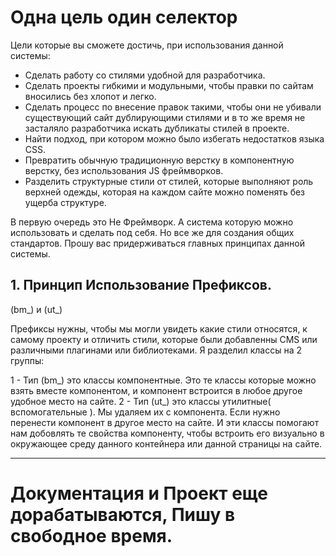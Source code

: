 # Одна цель один селектор

Цели которые вы сможете достичь, при использования данной системы:
- Cделать работу со стилями удобной для разработчика. 
- Сделать проекты гибкими и модульными, чтобы правки по сайтам вносились без хлопот и легко.
- Сделать процесс по внесение правок такими, чтобы они не убивали существующий сайт дублирующими стилями и в то же время не засталяло разработчика искать дубликаты стилей в проекте.
- Найти подход, при котором можно было избегать недостатков языка CSS.
- Превратить обычную традиционную верстку в компонентную верстку, без использования JS фреймворков.
- Разделить структурные стили от стилей, которые выполняют роль верхней одежды, которая на каждом сайте можно поменять без ущерба структуре.

В первую очередь это Не Фреймворк. А система которую можно использовать и сделать под себя.
Но все же для создания общих стандартов. Прошу вас придерживаться главных принципах данной системы.

## 1. Принцип Использование Префиксов. 

(bm_) и (ut_)

Префиксы нужны, чтобы мы могли увидеть какие стили относятся, к самому проекту и отличить стили, которые были добавленны CMS или различными плагинами или библиотеками.
Я разделил классы на 2 группы:

1 - Тип (bm_) это классы компонентные. Это те классы которые можно взять вместе компонентом, и компонент встроится в любое другое удобное место на сайте.
2 - Тип (ut_) это классы утилитные( вспомогательные ). Мы удаляем их с компонента. Если нужно перенести компонент в другое место на сайте. И эти классы помогают нам добовлять те свойства компоненту, чтобы встроить его визуально в окружающее среду данного контейнера или данной страницы на сайте.


---

# Документация и Проект еще дорабатываются, Пишу в свободное время.